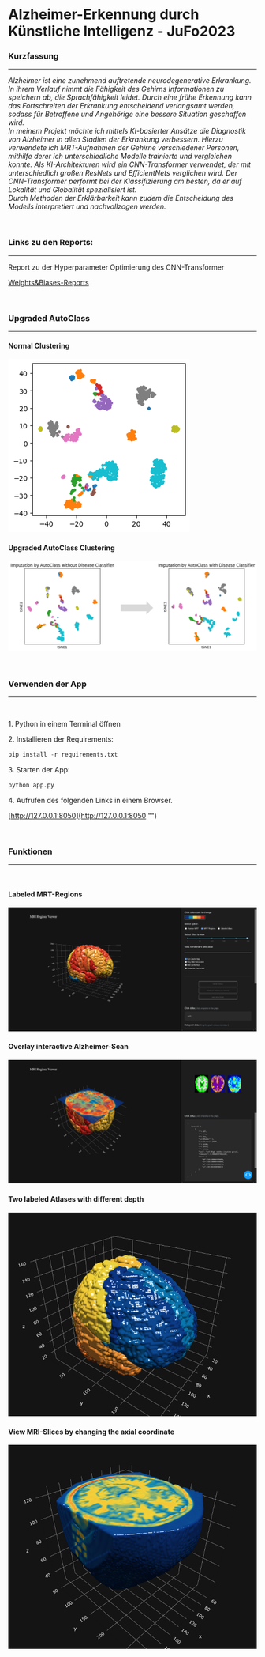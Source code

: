 # <b>Alzheimer-Erkennung durch Künstliche Intelligenz</b> - JuFo2023

<h3>Kurzfassung</h3>
<hr>

<span><em>
Alzheimer ist eine zunehmend auftretende neurodegenerative Erkrankung. In ihrem Verlauf nimmt die Fähigkeit des Gehirns Informationen zu speichern ab, die Sprachfähigkeit leidet. Durch eine frühe Erkennung kann das Fortschreiten der Erkrankung entscheidend verlangsamt werden, sodass für Betroffene und Angehörige eine bessere Situation geschaffen wird.<br>
In meinem Projekt möchte ich mittels KI-basierter Ansätze die Diagnostik von Alzheimer in allen Stadien der Erkrankung verbessern. Hierzu verwendete ich MRT-Aufnahmen der Gehirne verschiedener Personen, mithilfe derer ich unterschiedliche Modelle trainierte und vergleichen konnte. Als KI-Architekturen wird ein CNN-Transformer verwendet, der mit unterschiedlich großen ResNets und EfficientNets verglichen wird. Der CNN-Transformer performt bei der Klassifizierung am besten, da er auf Lokalität und Globalität spezialisiert ist. <br>
Durch Methoden der Erklärbarkeit kann zudem die Entscheidung des Modells interpretiert und nachvollzogen werden. </em></span>


<br>
<h3>Links zu den Reports:</h3>
<hr>
Report zu der Hyperparameter Optimierung des CNN-Transformer
<br>

[Weights&Biases-Reports](https://api.wandb.ai/links/nbennewiz/j8svnd3w "")
<br>

<br>
<h3>Upgraded AutoClass</h3>
<hr>
<h4>Normal Clustering</h4>

![NormalClustering](/Genexpressions-Beziehungen/assets/NormalClustering.png)
<h4>Upgraded AutoClass Clustering</h4>

![UpgradedAutoClassClustering](/Genexpressions-Beziehungen/assets/AutoClass_comparision.png)
<br>

<br>
<h3>Verwenden der App</h3>
<hr>
<br>
<p>1. Python in einem Terminal öffnen</p>
<p>2. Installieren der Requirements:</p>

```python
pip install -r requirements.txt
```

<p>3. Starten der App:</p>

```python
python app.py
```

<p>4. Aufrufen des folgenden Links in einem Browser.</p>

[http://127.0.0.1:8050](http://127.0.0.1:8050 "") 

<br>
<h3>Funktionen</h3>
<hr>
<br>
<h4>Labeled MRT-Regions</h4>

![MRT-Regions](/MRI-Regions-Viewer/assets/ScreenshotMRT-Regions.png)
<h4>Overlay interactive Alzheimer-Scan</h4>

![MRT-Regions](/MRI-Regions-Viewer/assets/ScreenshotHeatmap.png)
<h4>Two labeled Atlases with different depth</h4>

![MRT-Regions](/MRI-Regions-Viewer/assets/ScreenshotLabeledAtlas.png)
<h4>View MRI-Slices by changing the axial coordinate</h4>

![MRT-Regions](/MRI-Regions-Viewer/assets/ScreenshotHumanMRT.png)
